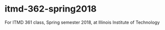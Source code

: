 # itmd-362-spring2018
For ITMD 361 class, Spring semester 2018, at Illinois Institute of Technology

